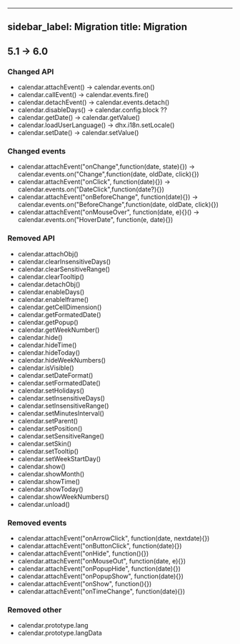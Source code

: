  
---
sidebar_label: Migration
title: Migration
---          
5.1 -> 6.0 
---------------

### Changed API

- calendar.attachEvent() -> calendar.events.on()
- calendar.callEvent() -> calendar.events.fire()
- calendar.detachEvent() -> calendar.events.detach()
- calendar.disableDays() -> calendar.config.block ??
- calendar.getDate() -> calendar.getValue()
- calendar.loadUserLanguage() -> dhx.i18n.setLocale()
- calendar.setDate() -> calendar.setValue()

### Changed events

- calendar.attachEvent("onChange",function(date, state){}) -> calendar.events.on("Change",function(date, oldDate, click){})
- calendar.attachEvent("onClick", function(date){}) -> calendar.events.on("DateClick",function(date?){})
- calendar.attachEvent("onBeforeChange", function(date){}) -> calendar.events.on("BeforeChange",function(date, oldDate, click){})
- calendar.attachEvent("onMouseOver", function(date, e){}() -> calendar.events.on("HoverDate", function(e, date){})

### Removed API

- calendar.attachObj()
- calendar.clearInsensitiveDays()
- calendar.clearSensitiveRange()
- calendar.clearTooltip()
- calendar.detachObj()
- calendar.enableDays()
- calendar.enableIframe()
- calendar.getCellDimension()
- calendar.getFormatedDate()
- calendar.getPopup()
- calendar.getWeekNumber()
- calendar.hide()
- calendar.hideTime()
- calendar.hideToday()
- calendar.hideWeekNumbers()
- calendar.isVisible()
- calendar.setDateFormat()
- calendar.setFormatedDate()
- calendar.setHolidays()
- calendar.setInsensitiveDays()
- calendar.setInsensitiveRange()
- calendar.setMinutesInterval()	
- calendar.setParent()	
- calendar.setPosition()
- calendar.setSensitiveRange()	
- calendar.setSkin()	
- calendar.setTooltip()	
- calendar.setWeekStartDay()	
- calendar.show()
- calendar.showMonth()	
- calendar.showTime()	
- calendar.showToday()	
- calendar.showWeekNumbers()	
- calendar.unload()


### Removed events

- calendar.attachEvent("onArrowClick", function(date, nextdate){})
- calendar.attachEvent("onButtonClick", function(date){})
- calendar.attachEvent("onHide", function(){})
- calendar.attachEvent("onMouseOut", function(date, e){})
- calendar.attachEvent("onPopupHide", function(date){})
- calendar.attachEvent("onPopupShow", function(date){})
- calendar.attachEvent("onShow", function(){})
- calendar.attachEvent("onTimeChange", function(date){})


### Removed other

- calendar.prototype.lang
- calendar.prototype.langData
